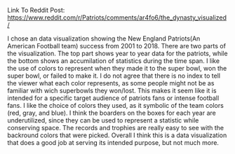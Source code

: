 Link To Reddit Post: https://www.reddit.com/r/Patriots/comments/ar4fo6/the_dynasty_visualized/

I chose an data visualization showing the New England Patriots(An American Football team) success from 2001 to 2018. 
There are two parts of the visualization. 
The top part shows year to year data for the patriots, while the bottom shows an accumilation of statistics during the time span.
I like the use of colors to represent when they made it to the super bowl, won the super bowl, or failed to make it.
I do not agree that there is no index to tell the viewer what each color represents, as some people might not be as familiar with wich superbowls they won/lost.
This makes it seem like it is intended for a specific target audience of patriots fans or intense football fans.
I like the choice of colors they used, as it symbolic of the team colors (red, gray, and blue).
I think the boarders on the boxes for each year are underutilized, since they can be used to represent a statistic while conserving space.
The records and trophies are really easy to see with the backround colors that were picked.
Overall I think this is a data visualization that does a good job at serving its intended purpose, but not much more.
